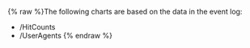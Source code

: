 {% raw %}The following charts are based on the data in the event log:

- /HitCounts
- /UserAgents
<update date omitted for speed>{% endraw %}